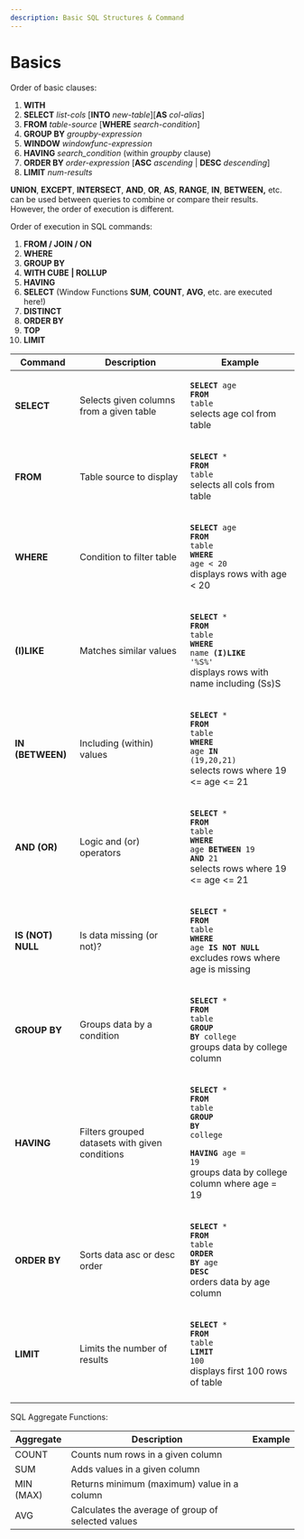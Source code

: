 ```yaml
---
description: Basic SQL Structures & Command
---
```


# Basics

Order of basic clauses:

1. **WITH**
2. **SELECT** _list-cols_ \[**INTO** _new-table_]\[**AS** _col-alias_]
3. **FROM** _table-source_ \[**WHERE** _search-condition_]
4. **GROUP BY** _groupby-expression_
5. **WINDOW** _windowfunc-expression_
6. **HAVING** _search\_condition_ (within _groupby_ clause)
7. **ORDER BY** _order-expression_ \[**ASC** _ascending_ | **DESC** _descending_]
8. **LIMIT** _num-results_

**UNION**, **EXCEPT**, **INTERSECT**, **AND**, **OR**, **AS**, **RANGE**, **IN**, **BETWEEN,** etc. can be used between queries to combine or compare their results. However, the order of execution is different.

Order of execution in SQL commands:

1. **FROM / JOIN / ON**
2. **WHERE**
3. **GROUP BY**
4. **WITH CUBE** **| ROLLUP**
5. **HAVING**
6. **SELECT** (Window Functions **SUM**, **COUNT**, **AVG**, etc. are executed here!)
7. **DISTINCT**
8. **ORDER BY**
9. **TOP**
10. **LIMIT**

| Command           | Description                                    | Example                                                                                                                                                                                                                                                                                                                                       |
| ----------------- | ---------------------------------------------- | --------------------------------------------------------------------------------------------------------------------------------------------------------------------------------------------------------------------------------------------------------------------------------------------------------------------------------------------- |
| **SELECT**        | Selects given columns from a given table       | <p><strong><code>SELECT</code></strong><code> age </code><strong><code>FROM</code></strong><code> table</code><br><code></code>selects age col from table</p>                                                                                                                                                                                 |
| **FROM**          | Table source to display                        | <p><strong><code>SELECT</code></strong><code> * </code><strong><code>FROM</code></strong><code> table</code><br><code></code>selects all cols from table</p>                                                                                                                                                                                  |
| **WHERE**         | Condition to filter table                      | <p><strong><code>SELECT</code></strong><code> age </code><strong><code>FROM</code></strong><code> table</code><br><code></code><strong><code>WHERE</code></strong><code> age &#x3C; 20</code><br>displays rows with age &#x3C; 20</p>                                                                                                         |
| **(I)LIKE**       | Matches similar values                         | <p><strong><code>SELECT</code></strong><code> * </code><strong><code>FROM</code></strong><code> table</code><br><code></code><strong><code>WHERE</code></strong><code> name </code><strong><code>(I)LIKE</code></strong><code> '%S%'</code><br>displays rows with name including (Ss)S</p>                                                    |
| **IN (BETWEEN)**  | Including (within) values                      | <p><strong><code>SELECT</code></strong><code> * </code><strong><code>FROM</code></strong><code> table</code><br><code></code><strong><code>WHERE</code></strong><code> age </code><strong><code>IN</code></strong><code> (19,20,21)</code><br>selects rows where 19 &#x3C;= age &#x3C;= 21</p>                                                |
| **AND (OR)**      | Logic and (or) operators                       | <p><strong><code>SELECT</code></strong><code> * </code><strong><code>FROM</code></strong><code> table</code><br><code></code><strong><code>WHERE</code></strong><code> age </code><strong><code>BETWEEN</code></strong><code> 19 </code><strong><code>AND</code></strong><code> 21</code><br>selects rows where 19 &#x3C;= age &#x3C;= 21</p> |
| **IS (NOT) NULL** | Is data  missing (or not)?                     | <p><strong><code>SELECT</code></strong><code> * </code><strong><code>FROM</code></strong><code> table</code><br><code></code><strong><code>WHERE</code></strong><code> age </code><strong><code>IS NOT NULL</code></strong><br>excludes rows where age is missing</p>                                                                         |
| **GROUP BY**      | Groups data by a condition                     | <p><strong><code>SELECT</code></strong><code> * </code><strong><code>FROM</code></strong><code> table</code><br><code></code><strong><code>GROUP BY</code></strong><code> college</code><br>groups data by college column</p>                                                                                                                 |
| **HAVING**        | Filters grouped datasets with given conditions | <p><strong><code>SELECT</code></strong><code> * </code><strong><code>FROM</code></strong><code> table</code><br><code></code><strong><code>GROUP BY</code></strong><code> college</code></p><p><strong><code>HAVING</code></strong><code> age = 19</code><br>groups data by college column where age = 19</p>                                 |
| **ORDER BY**      | Sorts data asc or desc order                   | <p><strong><code>SELECT</code></strong><code> * </code><strong><code>FROM</code></strong><code> table</code><br><code></code><strong><code>ORDER BY</code></strong><code> age </code><strong><code>DESC</code></strong><br>orders data by age column</p>                                                                                      |
| **LIMIT**         | Limits the number of results                   | <p><strong><code>SELECT</code></strong><code> * </code><strong><code>FROM</code></strong><code> table</code><br><code></code><strong><code>LIMIT</code></strong><code> 100</code><br>displays first 100 rows of table</p>                                                                                                                     |
|                   |                                                |                                                                                                                                                                                                                                                                                                                                               |

SQL Aggregate Functions:

| Aggregate | Description                                        | Example |
| --------- | -------------------------------------------------- | ------- |
| COUNT     | Counts num rows in a given column                  |         |
| SUM       | Adds values in a given column                      |         |
| MIN (MAX) | Returns minimum (maximum) value in a column        |         |
| AVG       | Calculates the average of group of selected values |         |
